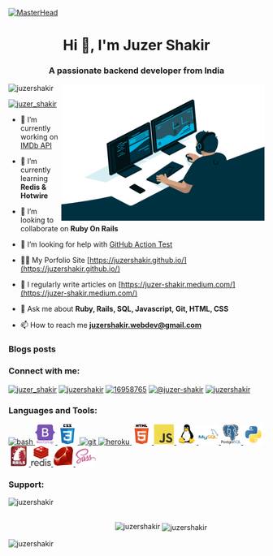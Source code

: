 [![MasterHead](https://i.postimg.cc/TwBb9KJc/github-banner.jpg)](https://postimg.cc/dkmDQtX7)
<h1 align="center">Hi 👋, I'm Juzer Shakir</h1>
<h3 align="center">A passionate backend developer from India</h3>
<img align="right" src="https://github.com/JuzerShakir/JuzerShakir/blob/main/github_header.gif" height = 270 width = 400/>

<p align="left"> <img src="https://komarev.com/ghpvc/?username=juzershakir&label=Profile%20views&color=a3a3a3&style=flat-square" alt="juzershakir" /> </p>

<p align="left"> <a href="https://twitter.com/juzer_shakir" target="blank"><img src="https://img.shields.io/twitter/follow/juzer_shakir?logo=twitter&style=for-the-badge" alt="juzer_shakir" /></a> </p>

- 🔭 I’m currently working on [IMDb API](https://github.com/JuzerShakir/imdb_api)

- 🌱 I’m currently learning **Redis & Hotwire**

- 👯 I’m looking to collaborate on **Ruby On Rails**

- 🤝 I’m looking for help with [GitHub Action Test](https://github.com/JuzerShakir/github-action-test)

- 👨‍💻 My Porfolio Site [https://juzershakir.github.io/](https://juzershakir.github.io/)

- 📝 I regularly write articles on [https://juzer-shakir.medium.com/](https://juzer-shakir.medium.com/)

- 💬 Ask me about **Ruby, Rails, SQL, Javascript, Git, HTML, CSS**

- 📫 How to reach me **juzershakir.webdev@gmail.com**

### Blogs posts
<!-- BLOG-POST-LIST:START -->
<!-- BLOG-POST-LIST:END -->

<h3 align="left">Connect with me:</h3>
<p align="left">
<a href="https://twitter.com/juzer_shakir" target="blank"><img align="center" src="https://raw.githubusercontent.com/rahuldkjain/github-profile-readme-generator/master/src/images/icons/Social/twitter.svg" alt="juzer_shakir" height="30" width="40" /></a>
<a href="https://linkedin.com/in/juzershakir" target="blank"><img align="center" src="https://raw.githubusercontent.com/rahuldkjain/github-profile-readme-generator/master/src/images/icons/Social/linked-in-alt.svg" alt="juzershakir" height="30" width="40" /></a>
<a href="https://stackoverflow.com/users/16958765" target="blank"><img align="center" src="https://raw.githubusercontent.com/rahuldkjain/github-profile-readme-generator/master/src/images/icons/Social/stack-overflow.svg" alt="16958765" height="30" width="40" /></a>
<a href="https://medium.com/@juzer-shakir" target="blank"><img align="center" src="https://raw.githubusercontent.com/rahuldkjain/github-profile-readme-generator/master/src/images/icons/Social/medium.svg" alt="@juzer-shakir" height="30" width="40" /></a>
<a href="https://www.hackerrank.com/juzershakir" target="blank"><img align="center" src="https://raw.githubusercontent.com/rahuldkjain/github-profile-readme-generator/master/src/images/icons/Social/hackerrank.svg" alt="juzershakir" height="30" width="40" /></a>
</p>

<h3 align="left">Languages and Tools:</h3>
<p align="left"> <a href="https://www.gnu.org/software/bash/" target="_blank" rel="noreferrer"> <img src="https://www.vectorlogo.zone/logos/gnu_bash/gnu_bash-icon.svg" alt="bash" width="40" height="40"/> </a> <a href="https://getbootstrap.com" target="_blank" rel="noreferrer"> <img src="https://raw.githubusercontent.com/devicons/devicon/master/icons/bootstrap/bootstrap-plain-wordmark.svg" alt="bootstrap" width="40" height="40"/> </a> <a href="https://www.w3schools.com/css/" target="_blank" rel="noreferrer"> <img src="https://raw.githubusercontent.com/devicons/devicon/master/icons/css3/css3-original-wordmark.svg" alt="css3" width="40" height="40"/> </a> <a href="https://git-scm.com/" target="_blank" rel="noreferrer"> <img src="https://www.vectorlogo.zone/logos/git-scm/git-scm-icon.svg" alt="git" width="40" height="40"/> </a> <a href="https://heroku.com" target="_blank" rel="noreferrer"> <img src="https://www.vectorlogo.zone/logos/heroku/heroku-icon.svg" alt="heroku" width="40" height="40"/> </a> <a href="https://www.w3.org/html/" target="_blank" rel="noreferrer"> <img src="https://raw.githubusercontent.com/devicons/devicon/master/icons/html5/html5-original-wordmark.svg" alt="html5" width="40" height="40"/> </a> <a href="https://developer.mozilla.org/en-US/docs/Web/JavaScript" target="_blank" rel="noreferrer"> <img src="https://raw.githubusercontent.com/devicons/devicon/master/icons/javascript/javascript-original.svg" alt="javascript" width="40" height="40"/> </a> <a href="https://www.linux.org/" target="_blank" rel="noreferrer"> <img src="https://raw.githubusercontent.com/devicons/devicon/master/icons/linux/linux-original.svg" alt="linux" width="40" height="40"/> </a> <a href="https://www.mysql.com/" target="_blank" rel="noreferrer"> <img src="https://raw.githubusercontent.com/devicons/devicon/master/icons/mysql/mysql-original-wordmark.svg" alt="mysql" width="40" height="40"/> </a> <a href="https://www.postgresql.org" target="_blank" rel="noreferrer"> <img src="https://raw.githubusercontent.com/devicons/devicon/master/icons/postgresql/postgresql-original-wordmark.svg" alt="postgresql" width="40" height="40"/> </a> <a href="https://www.python.org" target="_blank" rel="noreferrer"> <img src="https://raw.githubusercontent.com/devicons/devicon/master/icons/python/python-original.svg" alt="python" width="40" height="40"/> </a> <a href="https://rubyonrails.org" target="_blank" rel="noreferrer"> <img src="https://raw.githubusercontent.com/devicons/devicon/master/icons/rails/rails-original-wordmark.svg" alt="rails" width="40" height="40"/> </a> <a href="https://redis.io" target="_blank" rel="noreferrer"> <img src="https://raw.githubusercontent.com/devicons/devicon/master/icons/redis/redis-original-wordmark.svg" alt="redis" width="40" height="40"/> </a> <a href="https://www.ruby-lang.org/en/" target="_blank" rel="noreferrer"> <img src="https://raw.githubusercontent.com/devicons/devicon/master/icons/ruby/ruby-original.svg" alt="ruby" width="40" height="40"/> </a> <a href="https://sass-lang.com" target="_blank" rel="noreferrer"> <img src="https://raw.githubusercontent.com/devicons/devicon/master/icons/sass/sass-original.svg" alt="sass" width="40" height="40"/> </a> </p>

<h3 align="left">Support:</h3>
<p><a href="https://www.buymeacoffee.com/juzershakir"> <img align="left" src="https://cdn.buymeacoffee.com/buttons/v2/default-yellow.png" height="50" width="210" alt="juzershakir" /></a></p><br><br>

<p><img align="left" src="https://github-readme-stats.vercel.app/api/top-langs?username=juzershakir&show_icons=true&theme=dark&title_color=ffffff&text_color=ffffff&hide_border=true&locale=en&layout=compact" alt="juzershakir" /></p>

<p>&nbsp;<img align="center" src="https://github-readme-stats.vercel.app/api?username=juzershakir&show_icons=true&theme=dark&title_color=ffffff&text_color=ffffff&hide_border=true&locale=en" alt="juzershakir" /></p>

<p><img align="center" src="https://github-readme-streak-stats.herokuapp.com/?user=juzershakir&theme=dark" alt="juzershakir" /></p>
